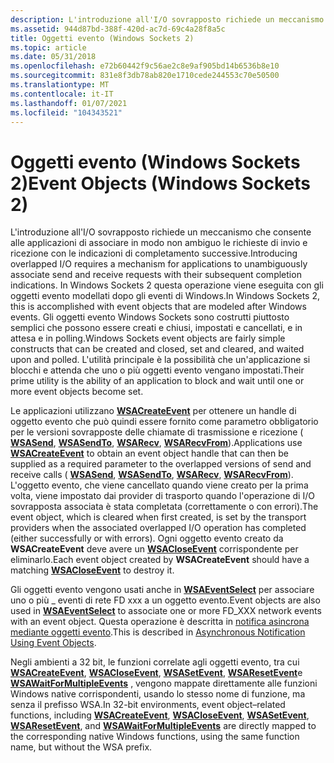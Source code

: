 ```yaml
---
description: L'introduzione all'I/O sovrapposto richiede un meccanismo che consente alle applicazioni di associare in modo non ambiguo le richieste di invio e ricezione con le indicazioni di completamento successive.
ms.assetid: 944d87bd-388f-420d-ac7d-69c4a28f8a5c
title: Oggetti evento (Windows Sockets 2)
ms.topic: article
ms.date: 05/31/2018
ms.openlocfilehash: e72b60442f9c56ae2c8e9af905bd14b6536b8e10
ms.sourcegitcommit: 831e8f3db78ab820e1710cede244553c70e50500
ms.translationtype: MT
ms.contentlocale: it-IT
ms.lasthandoff: 01/07/2021
ms.locfileid: "104343521"
---
```

# <a name="event-objects-windows-sockets-2"></a><span data-ttu-id="210ee-103">Oggetti evento (Windows Sockets 2)</span><span class="sxs-lookup"><span data-stu-id="210ee-103">Event Objects (Windows Sockets 2)</span></span>

<span data-ttu-id="210ee-104">L'introduzione all'I/O sovrapposto richiede un meccanismo che consente alle applicazioni di associare in modo non ambiguo le richieste di invio e ricezione con le indicazioni di completamento successive.</span><span class="sxs-lookup"><span data-stu-id="210ee-104">Introducing overlapped I/O requires a mechanism for applications to unambiguously associate send and receive requests with their subsequent completion indications.</span></span> <span data-ttu-id="210ee-105">In Windows Sockets 2 questa operazione viene eseguita con gli oggetti evento modellati dopo gli eventi di Windows.</span><span class="sxs-lookup"><span data-stu-id="210ee-105">In Windows Sockets 2, this is accomplished with event objects that are modeled after Windows events.</span></span> <span data-ttu-id="210ee-106">Gli oggetti evento Windows Sockets sono costrutti piuttosto semplici che possono essere creati e chiusi, impostati e cancellati, e in attesa e in polling.</span><span class="sxs-lookup"><span data-stu-id="210ee-106">Windows Sockets event objects are fairly simple constructs that can be created and closed, set and cleared, and waited upon and polled.</span></span> <span data-ttu-id="210ee-107">L'utilità principale è la possibilità che un'applicazione si blocchi e attenda che uno o più oggetti evento vengano impostati.</span><span class="sxs-lookup"><span data-stu-id="210ee-107">Their prime utility is the ability of an application to block and wait until one or more event objects become set.</span></span>

<span data-ttu-id="210ee-108">Le applicazioni utilizzano [**WSACreateEvent**](/windows/desktop/api/Winsock2/nf-winsock2-wsacreateevent) per ottenere un handle di oggetto evento che può quindi essere fornito come parametro obbligatorio per le versioni sovrapposte delle chiamate di trasmissione e ricezione ( [**WSASend**](/windows/desktop/api/Winsock2/nf-winsock2-wsasend), [**WSASendTo**](/windows/desktop/api/Winsock2/nf-winsock2-wsasendto), [**WSARecv**](/windows/desktop/api/Winsock2/nf-winsock2-wsarecv), [**WSARecvFrom**](/windows/desktop/api/Winsock2/nf-winsock2-wsarecvfrom)).</span><span class="sxs-lookup"><span data-stu-id="210ee-108">Applications use [**WSACreateEvent**](/windows/desktop/api/Winsock2/nf-winsock2-wsacreateevent) to obtain an event object handle that can then be supplied as a required parameter to the overlapped versions of send and receive calls ( [**WSASend**](/windows/desktop/api/Winsock2/nf-winsock2-wsasend), [**WSASendTo**](/windows/desktop/api/Winsock2/nf-winsock2-wsasendto), [**WSARecv**](/windows/desktop/api/Winsock2/nf-winsock2-wsarecv), [**WSARecvFrom**](/windows/desktop/api/Winsock2/nf-winsock2-wsarecvfrom)).</span></span> <span data-ttu-id="210ee-109">L'oggetto evento, che viene cancellato quando viene creato per la prima volta, viene impostato dai provider di trasporto quando l'operazione di I/O sovrapposta associata è stata completata (correttamente o con errori).</span><span class="sxs-lookup"><span data-stu-id="210ee-109">The event object, which is cleared when first created, is set by the transport providers when the associated overlapped I/O operation has completed (either successfully or with errors).</span></span> <span data-ttu-id="210ee-110">Ogni oggetto evento creato da **WSACreateEvent** deve avere un [**WSACloseEvent**](/windows/desktop/api/Winsock2/nf-winsock2-wsacloseevent) corrispondente per eliminarlo.</span><span class="sxs-lookup"><span data-stu-id="210ee-110">Each event object created by **WSACreateEvent** should have a matching [**WSACloseEvent**](/windows/desktop/api/Winsock2/nf-winsock2-wsacloseevent) to destroy it.</span></span>

<span data-ttu-id="210ee-111">Gli oggetti evento vengono usati anche in [**WSAEventSelect**](/windows/desktop/api/Winsock2/nf-winsock2-wsaeventselect) per associare uno o più \_ eventi di rete FD xxx a un oggetto evento.</span><span class="sxs-lookup"><span data-stu-id="210ee-111">Event objects are also used in [**WSAEventSelect**](/windows/desktop/api/Winsock2/nf-winsock2-wsaeventselect) to associate one or more FD\_XXX network events with an event object.</span></span> <span data-ttu-id="210ee-112">Questa operazione è descritta in [notifica asincrona mediante oggetti evento](asynchronous-notification-using-event-objects-2.md).</span><span class="sxs-lookup"><span data-stu-id="210ee-112">This is described in [Asynchronous Notification Using Event Objects](asynchronous-notification-using-event-objects-2.md).</span></span>

<span data-ttu-id="210ee-113">Negli ambienti a 32 bit, le funzioni correlate agli oggetti evento, tra cui [**WSACreateEvent**](/windows/desktop/api/Winsock2/nf-winsock2-wsacreateevent), [**WSACloseEvent**](/windows/desktop/api/Winsock2/nf-winsock2-wsacloseevent), [**WSASetEvent**](/windows/desktop/api/Winsock2/nf-winsock2-wsasetevent), [**WSAResetEvent**](/windows/desktop/api/Winsock2/nf-winsock2-wsaresetevent)e [**WSAWaitForMultipleEvents**](/windows/desktop/api/Winsock2/nf-winsock2-wsawaitformultipleevents) , vengono mappate direttamente alle funzioni Windows native corrispondenti, usando lo stesso nome di funzione, ma senza il prefisso WSA.</span><span class="sxs-lookup"><span data-stu-id="210ee-113">In 32-bit environments, event object–related functions, including [**WSACreateEvent**](/windows/desktop/api/Winsock2/nf-winsock2-wsacreateevent), [**WSACloseEvent**](/windows/desktop/api/Winsock2/nf-winsock2-wsacloseevent), [**WSASetEvent**](/windows/desktop/api/Winsock2/nf-winsock2-wsasetevent), [**WSAResetEvent**](/windows/desktop/api/Winsock2/nf-winsock2-wsaresetevent), and [**WSAWaitForMultipleEvents**](/windows/desktop/api/Winsock2/nf-winsock2-wsawaitformultipleevents) are directly mapped to the corresponding native Windows functions, using the same function name, but without the WSA prefix.</span></span>

 

 



